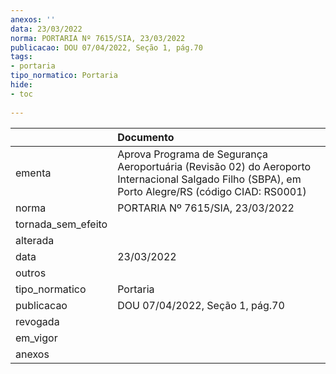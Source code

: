 ```yaml
---
anexos: ''
data: 23/03/2022
norma: PORTARIA Nº 7615/SIA, 23/03/2022
publicacao: DOU 07/04/2022, Seção 1, pág.70
tags:
- portaria
tipo_normatico: Portaria
hide: 
- toc 
 
---
```


|                    | Documento                                                                                                                                         |
|:-------------------|:--------------------------------------------------------------------------------------------------------------------------------------------------|
| ementa             | Aprova Programa de Segurança Aeroportuária (Revisão 02) do Aeroporto Internacional Salgado Filho (SBPA), em Porto Alegre/RS (código CIAD: RS0001) |
| norma              | PORTARIA Nº 7615/SIA, 23/03/2022                                                                                                                  |
| tornada_sem_efeito |                                                                                                                                                   |
| alterada           |                                                                                                                                                   |
| data               | 23/03/2022                                                                                                                                        |
| outros             |                                                                                                                                                   |
| tipo_normatico     | Portaria                                                                                                                                          |
| publicacao         | DOU 07/04/2022, Seção 1, pág.70                                                                                                                   |
| revogada           |                                                                                                                                                   |
| em_vigor           |                                                                                                                                                   |
| anexos             |                                                                                                                                                   |